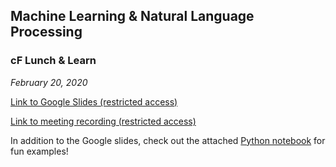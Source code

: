 ## Machine Learning & Natural Language Processing
### cF Lunch & Learn
*February 20, 2020*

[Link to Google Slides (restricted access)](https://docs.google.com/presentation/d/1SCRxbgJb9Xx6XrZqxHxS2Q4dU6viDV-29rUaiKeVex0/edit?usp=sharing)

[Link to meeting recording (restricted access)]()

In addition to the Google slides, check out the attached [Python notebook](02-20-20_ML_NLP_Examples.ipynb) for fun examples!
